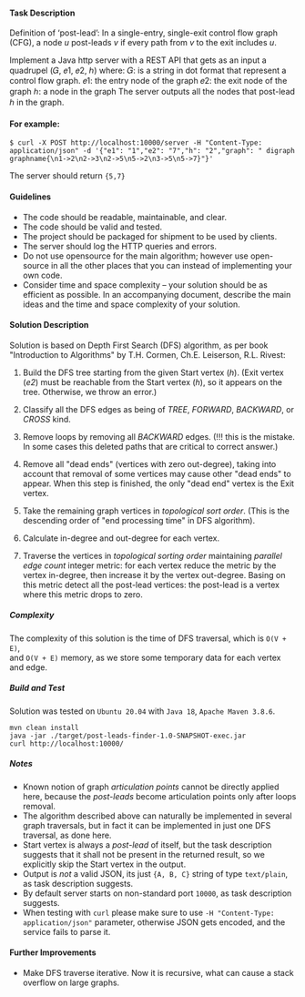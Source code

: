 #### Task Description

Definition of ‘post-lead’: In a single-entry, single-exit
control flow graph (CFG), a node _u_ post-leads _v_ if every path
from _v_ to the exit includes _u_.

Implement a Java http server with a REST API that gets as an
input a quadrupel (𝐺, 𝑒1, 𝑒2, ℎ) where:
𝐺: is a string in dot format that represent a control flow
graph.
𝑒1: the entry node of the graph
𝑒2: the exit node of the graph
ℎ: a node in the graph
The server outputs all the nodes that post-lead ℎ in the
graph.

#### For example:

    $ curl -X POST http://localhost:10000/server -H "Content-Type: application/json" -d '{"e1": "1","e2": "7","h": "2","graph": " digraph graphname{\n1->2\n2->3\n2->5\n5->2\n3->5\n5->7}"}'

The server should return `{5,7}`

#### Guidelines
- The code should be readable, maintainable, and clear.
- The code should be valid and tested.
- The project should be packaged for shipment to be used by
clients.
- The server should log the HTTP queries and errors.
- Do not use opensource for the main algorithm; however use
open-source in all the other places that you can instead
of implementing your own code.
- Consider time and space complexity – your solution should
be as efficient as possible. In an accompanying document,
describe the main ideas and the time and space complexity
of your solution.

#### Solution Description

Solution is based on Depth First Search (DFS) algorithm, as per book 
"Introduction to Algorithms" by T.H. Cormen, Ch.E. Leiserson, R.L. Rivest:    
1) Build the DFS tree starting from the given Start vertex (_h_). (Exit vertex (_e2_) must 
 be reachable from the Start vertex (_h_), so it appears on the tree. Otherwise, we throw an error.)

2) Classify all the DFS edges as being of _TREE_, _FORWARD_, _BACKWARD_, or _CROSS_ kind.

3) Remove loops by removing all _BACKWARD_ edges. (!!! this is the mistake. In some cases this deleted paths
that are critical to correct answer.) 

5) Remove all "dead ends" (vertices with zero out-degree), taking into account that removal 
 of some vertices may cause other "dead ends" to appear. When this step is finished, the only "dead end" vertex
 is the Exit vertex.

6) Take the remaining graph vertices in _topological sort order_. 
 (This is the descending order of "end processing time" in DFS algorithm).

7) Calculate in-degree and out-degree for each vertex.

8) Traverse the vertices in _topological sorting order_ maintaining _parallel edge count_ integer metric: 
 for each vertex reduce the metric by the vertex in-degree, then increase it by the vertex out-degree. 
 Basing on this metric detect all the post-lead vertices: the post-lead is a vertex where this metric drops to zero.   

##### Complexity

The complexity of this solution is the time of DFS traversal, which is `O(V + E)`,  
and `O(V + E)` memory, as we store some temporary data for each vertex and edge.      

##### Build and Test

Solution was tested on `Ubuntu 20.04` with `Java 18`, `Apache Maven 3.8.6`.   

    mvn clean install
    java -jar ./target/post-leads-finder-1.0-SNAPSHOT-exec.jar
    curl http://localhost:10000/

##### Notes

- Known notion of graph _articulation points_ cannot be directly applied here, 
 because the _post-leads_ become articulation points only after loops removal.
- The algorithm described above can naturally be implemented in several graph traversals, but
 in fact it can be implemented in just one DFS traversal, as done here.
- Start vertex is always a _post-lead_ of itself, but the task description suggests that it shall not be
 present in the returned result, so we explicitly skip the Start vertex in the output.
- Output is *not* a valid JSON, its just `{A, B, C}` string of type `text/plain`, as task description suggests.
- By default server starts on non-standard port `10000`, as task description suggests.
- When testing with `curl` please make sure to use `-H "Content-Type: application/json"` parameter, otherwise JSON gets encoded,
 and the service fails to parse it.


#### Further Improvements

- Make DFS traverse iterative. Now it is recursive, what can cause a stack overflow on large graphs.
